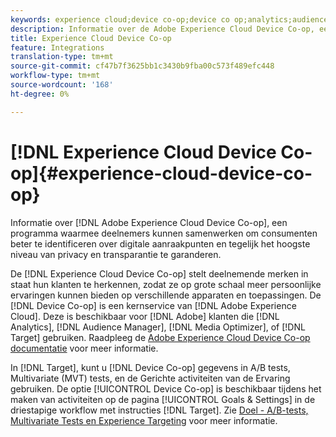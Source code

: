 ```yaml
---
keywords: experience cloud;device co-op;device co op;analytics;audience manager;aam;media optimizer;device graph
description: Informatie over de Adobe Experience Cloud Device Co-op, een programma waarmee deelnemers kunnen samenwerken om consumenten beter te identificeren over digitale aanraakpunten en tegelijk het hoogste niveau van privacy en transparantie te waarborgen.
title: Experience Cloud Device Co-op
feature: Integrations
translation-type: tm+mt
source-git-commit: cf47b7f3625bb1c3430b9fba00c573f489efc448
workflow-type: tm+mt
source-wordcount: '168'
ht-degree: 0%

---
```



# [!DNL Experience Cloud Device Co-op]{#experience-cloud-device-co-op}

Informatie over [!DNL Adobe Experience Cloud Device Co-op], een programma waarmee deelnemers kunnen samenwerken om consumenten beter te identificeren over digitale aanraakpunten en tegelijk het hoogste niveau van privacy en transparantie te garanderen.

De [!DNL Experience Cloud Device Co-op] stelt deelnemende merken in staat hun klanten te herkennen, zodat ze op grote schaal meer persoonlijke ervaringen kunnen bieden op verschillende apparaten en toepassingen. De [!DNL Device Co-op] is een kernservice van [!DNL Adobe Experience Cloud]. Deze is beschikbaar voor [!DNL Adobe] klanten die [!DNL Analytics], [!DNL Audience Manager], [!DNL Media Optimizer], of [!DNL Target] gebruiken. Raadpleeg de [Adobe Experience Cloud Device Co-op documentatie](https://experienceleague.adobe.com/docs/device-co-op/using/home.html) voor meer informatie.

In [!DNL Target], kunt u [!DNL Device Co-op] gegevens in A/B tests, Multivariate (MVT) tests, en de Gerichte activiteiten van de Ervaring gebruiken. De optie [!UICONTROL Device Co-op] is beschikbaar tijdens het maken van activiteiten op de pagina [!UICONTROL Goals & Settings] in de driestapige workflow met instructies [!DNL Target]. Zie [Doel - A/B-tests, Multivariate Tests en Experience Targeting](https://experienceleague.adobe.com/docs/device-co-op/using/data/target.html) voor meer informatie.
